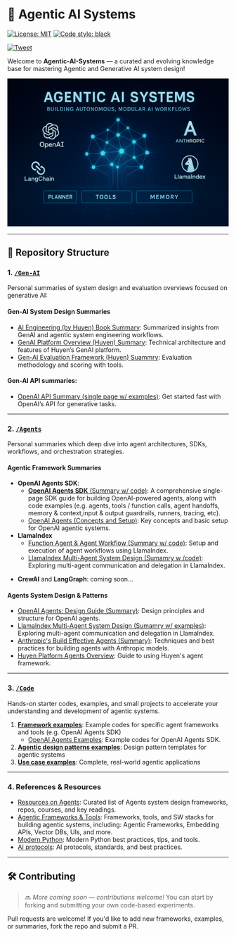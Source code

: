 # 🤖 Agentic AI Systems
[![License: MIT](https://img.shields.io/badge/License-MIT-blue.svg)](LICENSE) [![Code style: black](https://img.shields.io/badge/code%20style-black-000.svg)](https://github.com/psf/black) 
<!-- [![GitHub stars](https://img.shields.io/github/stars/alirezadir/Agentic-AI-Systems?style=social)](https://github.com/alirezadir/Agentic-AI-Systems/stargazers) [![GitHub forks](https://img.shields.io/github/forks/alirezadir/Agentic-AI-Systems?style=social)](https://github.com/alirezadir/Agentic-AI-Systems/network) [![Last Commit](https://img.shields.io/github/last-commit/alirezadir/Agentic-AI-Systems)](https://github.com/alirezadir/Agentic-AI-Systems/commits/main) [![GitHub issues](https://img.shields.io/github/issues/alirezadir/Agentic-AI-Systems)](https://github.com/alirezadir/Agentic-AI-Systems/issues) [![Contributors](https://img.shields.io/github/contributors/alirezadir/Agentic-AI-Systems)](https://github.com/alirezadir/Agentic-AI-Systems/graphs/contributors)  -->
[![Tweet](https://img.shields.io/twitter/url?label=Share%20on%20X&url=https%3A%2F%2Fgithub.com%2Falirezadir%2FAgentic-AI-Systems&style=social)](https://twitter.com/intent/tweet?text=Check%20out%20Agentic%20AI%20Systems%20by%20%40alirezadira%20%E2%80%94%20A%20hands-on%20guide%20to%20building%20LLM%20agents%20%26%20systems!&url=https%3A%2F%2Fgithub.com%2Falirezadir%2FAgentic-AI-Systems&hashtags=AgenticAI,LLM,AIagents,GenAI)

Welcome to **Agentic-AI-Systems** — a curated and evolving knowledge base for mastering Agentic and Generative AI system design!

![Agentic-AI-Systems](./media/imgs/cover-01.png)

---

## 📁 Repository Structure

### 1. [`/Gen-AI`](./content/Gen-AI/) 
Personal summaries of system design and evaluation overviews focused on generative AI: 
#### Gen-AI System Design Summaries

- [AI Engineering (by Huyen) Book Summary](./content/Gen-AI/AI-Engineering-Summary/README.md): Summarized insights from GenAI and agentic system engineering workflows.
- [GenAI Platform Overview (Huyen) Summary](./content/Gen-AI/huyen-Gen-AI-Platform.md): Technical architecture and features of Huyen’s GenAI platform.
- [Gen-AI Evaluation Framework (Huyen) Suammry](./content/Gen-AI/huyen-evaluation.md): Evaluation methodology and scoring with tools.
#### **Gen-AI API summaries**:
- [OpenAI API Summary (single page w/ examples)](./content/Agents/openai_api_quickstart.md): Get started fast with OpenAI’s API for generative tasks.

---
### 2. [`/Agents`](./content/Agents/)
Personal summaries which deep dive into agent architectures, SDKs, workflows, and orchestration strategies.

#### Agentic Framework Summaries
- **OpenAI Agents SDK**: 
    - [**OpenAI Agents SDK** (Summary w/ code)](./content/Agents/openai_agents_sdk.md): A comprehensive single-page SDK guide for building OpenAI-powered agents, along with code examples (e.g. agents, tools / function calls, agent handoffs, memory & context,input & output guardrails, runners, tracing, etc).
    - [OpenAI Agents (Concepts and Setup)](./content/Agents/openai-agents.md): Key concepts and basic setup for OpenAI agentic systems.
- **LlamaIndex** 
    - [Function Agent & Agent Workflow (Summary w/ code)](./content/Agents/llama-index-agent-workflow.md): Setup and execution of agent workflows using LlamaIndex.
    - [LlamaIndex Multi-Agent System Design (Sumamry w /code)](./content/Agents/llama-index-multi-agent.md): Exploring multi-agent communication and delegation in LlamaIndex.
<!-- - **CrewAI** 
    - [CrewAI Agentic Framework Summary](./content/Agents/crewai-agentic-framework.md): A comprehensive summary of CrewAI, a multi-agent framework for building agentic systems. -->
- **CrewAI** and **LangGraph**: coming soon...

#### Agents System Design & Patterns
- [OpenAI Agents: Design Guide (Summary)](./content/Agents/openai-agents-design-guide.md): Design principles and structure for OpenAI agents.
- [LlamaIndex Multi-Agent System Design (Sumamry w/ examples)](./content/Agents/llama-index-multi-agent.md): Exploring multi-agent communication and delegation in LlamaIndex.
- [Anthropic's Build Effective Agents (Summary)](./content/Agents/anthropic-build_effective_agents.md): Techniques and best practices for building agents with Anthropic models.
- [Huyen Platform Agents Overview](./content/Agents/huyen-agents.md): Guide to using Huyen's agent framework.
<!-- #### Other -->

---
### 3. [`/Code`](./code/README.md) 
Hands-on starter codes, examples, and small projects to accelerate your understanding and development of agentic systems.

1. [**Framework examples**](./code/01_framework_examples/README.md): Example codes for specific agent frameworks and tools (e.g. OpenAI Agents SDK)
    - [OpenAI Agents Examples](./code/01_framework_examples/openai_agents/README.md): Example codes for OpenAI Agents SDK.
2. [**Agentic design patterns examples**](./code/02_agents_design_patterns_examples/README.md  ): Design pattern templates for agentic systems
3. [**Use case examples**](./code/03_use_case_examples/README.md): Complete, real-world agentic applications
<!-- 4. [`Utils`](./code/04_utils/README.md): Shared utilities and helper modules -->


<!-- | Resource | Description |
|---------|-------------|
| 🛠️ *Starter Templates* | Minimal codebases to bootstrap agentic systems using OpenAI, Anthropic, and LlamaIndex. |
| 🧪 *Experiments & Workflows* | Sample pipelines for task planning, multi-agent interaction, retrieval-augmented reasoning, and more. |
| 🎯 *Mini-Projects* | End-to-end demos integrating agents with external tools, APIs, or web interfaces. |
| 💡 *Design Patterns in Code* | Common system architecture patterns (e.g. planner-executor, tool-user agents). | -->

---
### 4. References & Resources

- [Resources on Agents](./content/resources.md): Curated list of Agents system design frameworks, repos, courses, and key readings.
- [Agentic Frameworks & Tools](./content/stack-tools.md): Frameworks, tools, and SW stacks for building agentic systems, including: Agentic Frameworks, Embedding APIs, Vector DBs, UIs, and more.
- [Modern Python](./content/modern-python.md): Modern Python best practices, tips, and tools.
- [AI protocols](./content/ai-protocols.md): AI protocols, standards, and best practices.

---

<!-- ## 🚀 What You’ll Find Here

- 🤖 Design patterns for intelligent, agentic systems
- 🧠 Framework comparisons: OpenAI, Anthropic, LlamaIndex
- ⚙️ Modular workflows and pipeline code
- 📊 Evaluation techniques and benchmarks
- 🔗 Curated research summaries and toolkits -->

<!-- --- -->

## 🛠️ Contributing
> 🔜 *More coming soon — contributions welcome!* You can start by forking and submitting your own code-based experiments.

Pull requests are welcome! If you'd like to add new frameworks, examples, or summaries, fork the repo and submit a PR.
